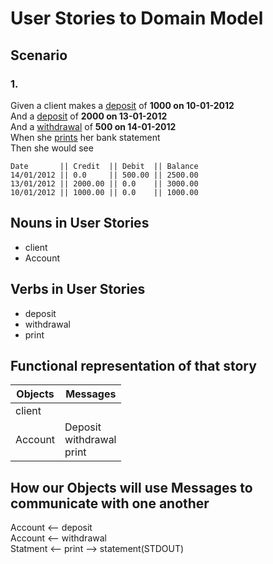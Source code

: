 # User Stories to Domain Model

## Scenario

### 1.
Given a client makes a <u>deposit</u> of <b>1000 on 10-01-2012</b><br>
And a <u>deposit</u> of <b>2000 on 13-01-2012</b><br>
And a <u>withdrawal</u> of <b>500 on 14-01-2012</b><br>
When she <u>prints</u> her bank statement<br>
Then she would see

```
Date       || Credit  || Debit  || Balance
14/01/2012 || 0.0     || 500.00 || 2500.00
13/01/2012 || 2000.00 || 0.0    || 3000.00
10/01/2012 || 1000.00 || 0.0    || 1000.00
```

## Nouns in User Stories
- client
- Account

## Verbs in User Stories
- deposit
- withdrawal
- print

##  Functional representation of that story

| Objects         | Messages                              |
|-----------------|---------------------------------------|
| client          |                                       |
| Account         | Deposit<br>withdrawal<br>print        |
## How our Objects will use Messages to communicate with one another

Account <-- deposit<br>
Account <-- withdrawal<br>
Statment <-- print --> statement(STDOUT)
